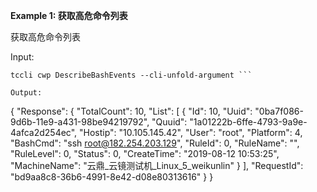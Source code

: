 **Example 1: 获取高危命令列表**

获取高危命令列表

Input: 

```
tccli cwp DescribeBashEvents --cli-unfold-argument ```

Output: 
```
{
    "Response": {
        "TotalCount": 10,
        "List": [
            {
                "Id": 10,
                "Uuid": "0ba7f086-9d6b-11e9-a431-98be94219792",
                "Quuid": "1a01222b-6ffe-4793-9a9e-4afca2d254ec",
                "Hostip": "10.105.145.42",
                "User": "root",
                "Platform": 4,
                "BashCmd": "ssh root@182.254.203.129",
                "RuleId": 0,
                "RuleName": "",
                "RuleLevel": 0,
                "Status": 0,
                "CreateTime": "2019-08-12 10:53:25",
                "MachineName": "云鼎_云镜测试机_Linux_5_weikunlin"
            }
        ],
        "RequestId": "bd9aa8c8-36b6-4991-8e42-d08e80313616"
    }
}
```


